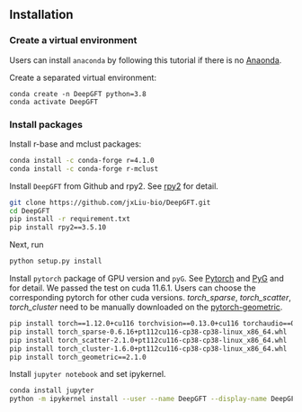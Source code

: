 ## Installation

### Create a virtual environment

Users can install ```anaconda``` by following this tutorial if there is no [Anaonda](https://www.anaconda.com/).

Create a separated virtual environment:

```shell
conda create -n DeepGFT python=3.8
conda activate DeepGFT
```


### Install packages

Install r-base and mclust packages:

```bash
conda install -c conda-forge r=4.1.0
conda install -c conda-forge r-mclust
```

Install ```DeepGFT``` from Github and rpy2. See [rpy2](https://pypi.org/project/rpy2/) for detail.

```bash
git clone https://github.com/jxLiu-bio/DeepGFT.git
cd DeepGFT
pip install -r requirement.txt
pip install rpy2==3.5.10
```

Next, run
```bash
python setup.py install
```

Install ```pytorch``` package of GPU version and ```pyG```.  See [Pytorch](https://pytorch.org/) and 
[PyG](https://pytorch-geometric.readthedocs.io/en/2.1.0/index.html) and for detail.
We passed the test on cuda 11.6.1. Users can choose the corresponding pytorch for other cuda versions. _torch_sparse_,
_torch_scatter_, _torch_cluster_ need to be manually downloaded on the [pytorch-geometric](https://pytorch-geometric.com/whl/).

```bash
pip install torch==1.12.0+cu116 torchvision==0.13.0+cu116 torchaudio==0.12.0 --extra-index-url https://download.pytorch.org/whl/cu116
pip install torch_sparse-0.6.16+pt112cu116-cp38-cp38-linux_x86_64.whl
pip install torch_scatter-2.1.0+pt112cu116-cp38-cp38-linux_x86_64.whl
pip install torch_cluster-1.6.0+pt112cu116-cp38-cp38-linux_x86_64.whl
pip install torch_geometric==2.1.0
```

Install ```jupyter notebook``` and set ipykernel.

```bash
conda install jupyter
python -m ipykernel install --user --name DeepGFT --display-name DeepGFT
```
